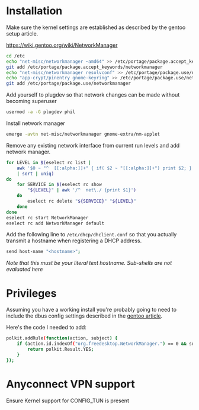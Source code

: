 # Installation

Make sure the kernel settings are established as described by the gentoo 
setup article.

https://wiki.gentoo.org/wiki/NetworkManager

```bash
cd /etc
echo "net-misc/networkmanager ~amd64" >> /etc/portage/package.accept_keywords/networkmanager
git add /etc/portage/package.accept_keywords/networkmanager
echo "net-misc/networkmanager resolvconf" >> /etc/portage/package.use/networkmanager
echo "app-crypt/pinentry gnome-keyring" >> /etc/portage/package.use/networkmanager
git add /etc/portage/package.use/networkmanager
```

Add yourself to plugdev so that network changes can be made without becoming
superuser

```bash
usermod -a -G plugdev phil
```

Install network manager 

```bash
emerge -avtn net-misc/networkmanager gnome-extra/nm-applet
```

Remove any existing network interface from current run levels and add network manager.

```bash
for LEVEL in $(eselect rc list | 
    awk '$0 ~ "^  [[:alpha:]]+" { if( $2 ~ "[[:alpha:]]+") print $2; }' 
    | sort | uniq)
do
    for SERVICE in $(eselect rc show 
        "${LEVEL}" | awk '/^  net\./ {print $1}')
    do
        eselect rc delete "${SERVICE}" "${LEVEL}"
    done
done
eselect rc start NetworkManager
eselect rc add NetworkManager default
```

Add the following line to `/etc/dhcp/dhclient.conf` so that you actually 
transmit a hostname when registering a DHCP address. 

```bash
send host-name "<hostname>";
```
*Note that this must be your literal text hostname. Sub-shells are not evaluated here*

# Privileges 

Assuming you have a working install you're probably going to need to include 
the dbus config settings described in the 
[gentoo article](https://wiki.gentoo.org/wiki/NetworkManager#Fixing_nm-applet_insufficient_privileges). 

Here's the code I needed to add:

```bash
polkit.addRule(function(action, subject) {
    if (action.id.indexOf("org.freedesktop.NetworkManager.") == 0 && subject.isInGroup("plugdev")) {
        return polkit.Result.YES;
    }
});
```

# Anyconnect VPN support

Ensure Kernel support for CONFIG\_TUN is present

# 
